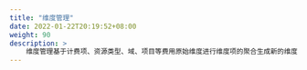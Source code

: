 ```yaml
---
title: "维度管理"
date: 2022-01-22T20:19:52+08:00
weight: 90
description: >
    维度管理基于计费项、资源类型、域、项目等费用原始维度进行维度项的聚合生成新的维度分析系统中的费用信息
---
```


